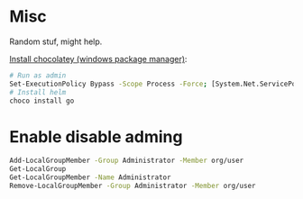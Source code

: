 # Misc
Random stuf, might help.

[Install chocolatey (windows package manager)](https://chocolatey.org/install):
```sh
# Run as admin
Set-ExecutionPolicy Bypass -Scope Process -Force; [System.Net.ServicePointManager]::SecurityProtocol = [System.Net.ServicePointManager]::SecurityProtocol -bor 3072; iex ((New-Object System.Net.WebClient).DownloadString('https://community.chocolatey.org/install.ps1'))
# Install helm
choco install go
```
# Enable disable adming
```sh
Add-LocalGroupMember -Group Administrator -Member org/user
Get-LocalGroup
Get-LocalGroupMember -Name Administrator
Remove-LocalGroupMember -Group Administrator -Member org/user
```
